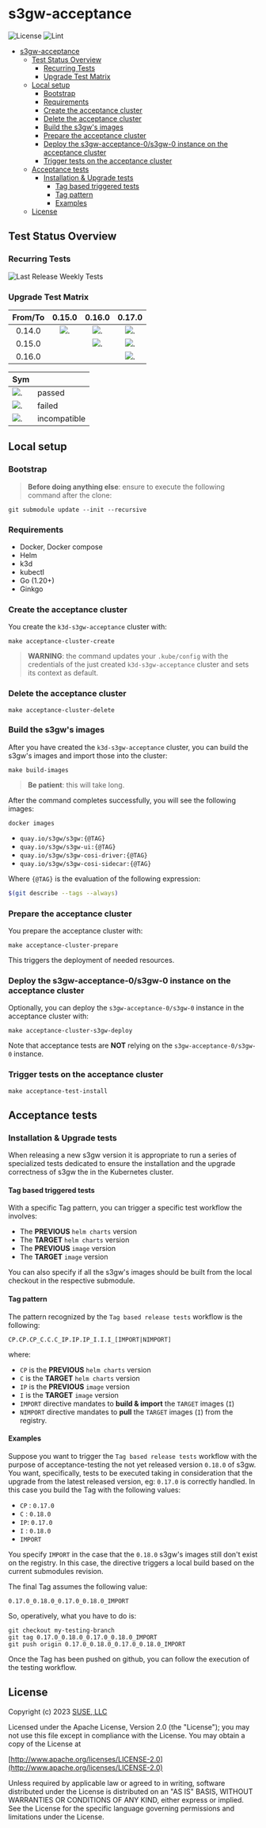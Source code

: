 # s3gw-acceptance

![License](https://img.shields.io/github/license/aquarist-labs/s3gw-acceptance)
![Lint](https://github.com/aquarist-labs/s3gw-acceptance/actions/workflows/lint.yaml/badge.svg)

<!-- TOC -->

- [s3gw-acceptance](#s3gw-acceptance)
  - [Test Status Overview](#test-status-overview)
    - [Recurring Tests](#recurring-tests)
    - [Upgrade Test Matrix](#upgrade-test-matrix)
  - [Local setup](#local-setup)
    - [Bootstrap](#bootstrap)
    - [Requirements](#requirements)
    - [Create the acceptance cluster](#create-the-acceptance-cluster)
    - [Delete the acceptance cluster](#delete-the-acceptance-cluster)
    - [Build the s3gw's images](#build-the-s3gws-images)
    - [Prepare the acceptance cluster](#prepare-the-acceptance-cluster)
    - [Deploy the s3gw-acceptance-0/s3gw-0 instance on the acceptance cluster](#deploy-the-s3gw-acceptance-0s3gw-0-instance-on-the-acceptance-cluster)
    - [Trigger tests on the acceptance cluster](#trigger-tests-on-the-acceptance-cluster)
  - [Acceptance tests](#acceptance-tests)
    - [Installation \& Upgrade tests](#installation--upgrade-tests)
      - [Tag based triggered tests](#tag-based-triggered-tests)
      - [Tag pattern](#tag-pattern)
      - [Examples](#examples)
  - [License](#license)

<!-- /TOC -->

## Test Status Overview

### Recurring Tests

![Last Release Weekly Tests](https://github.com/aquarist-labs/s3gw-acceptance/actions/workflows/last-release-weekly-tests.yaml/badge.svg)

### Upgrade Test Matrix

| From/To | 0.15.0 | 0.16.0 | 0.17.0 |
|:-------:|:------:|:------:|:------:|
|  0.14.0 |![.](./assets/tests/u0.14.0_0.15.0.svg)|![.](./assets/tests/u0.14.0_0.16.0.svg)|![.](./assets/not-apply.svg)|
|  0.15.0 |        |![.](./assets/tests/u0.15.0_0.16.0.svg)|![.](./assets/not-apply.svg)|
|  0.16.0 |        |        |![.](./assets/not-apply.svg)|

|Sym||
|:--|:--|
|![.](./assets/OK.svg)|passed|
|![.](./assets/KO.svg)|failed|
|![.](./assets/not-apply.svg)|incompatible|

## Local setup

### Bootstrap

> **Before doing anything else**: ensure to execute the following command
> after the clone:

```shell
git submodule update --init --recursive
```

### Requirements

- Docker, Docker compose
- Helm
- k3d
- kubectl
- Go (1.20+)
- Ginkgo

### Create the acceptance cluster

You create the `k3d-s3gw-acceptance` cluster with:

```shell
make acceptance-cluster-create
```

> **WARNING**: the command updates your `.kube/config` with the credentials of
> the just created `k3d-s3gw-acceptance` cluster and sets its context as default.

### Delete the acceptance cluster

```shell
make acceptance-cluster-delete
```

### Build the s3gw's images

After you have created the `k3d-s3gw-acceptance` cluster,
you can build the s3gw's images and import those into the cluster:

```shell
make build-images
```

> **Be patient**: this will take long.

After the command completes successfully,
you will see the following images:

```shell
docker images
```

- `quay.io/s3gw/s3gw:{@TAG}`
- `quay.io/s3gw/s3gw-ui:{@TAG}`
- `quay.io/s3gw/s3gw-cosi-driver:{@TAG}`
- `quay.io/s3gw/s3gw-cosi-sidecar:{@TAG}`

Where `{@TAG}` is the evaluation of the following expression:

```bash
$(git describe --tags --always)
```

### Prepare the acceptance cluster

You prepare the acceptance cluster with:

```shell
make acceptance-cluster-prepare
```

This triggers the deployment of needed resources.

### Deploy the s3gw-acceptance-0/s3gw-0 instance on the acceptance cluster

Optionally, you can deploy the `s3gw-acceptance-0/s3gw-0` instance in the acceptance
cluster with:

```shell
make acceptance-cluster-s3gw-deploy
```

Note that acceptance tests are **NOT** relying on the `s3gw-acceptance-0/s3gw-0`
instance.

### Trigger tests on the acceptance cluster

```shell
make acceptance-test-install
```

## Acceptance tests

### Installation & Upgrade tests

When releasing a new s3gw version it is appropriate to run a series of
specialized tests dedicated to ensure the installation and
the upgrade correctness of s3gw the in the Kubernetes cluster.

#### Tag based triggered tests

With a specific Tag pattern, you can trigger a specific
test workflow the involves:

- The **PREVIOUS** `helm charts` version
- The **TARGET** `helm charts` version
- The **PREVIOUS** `image` version
- The **TARGET** `image` version

You can also specify if all the s3gw's images should be built from the
local checkout in the respective submodule.

#### Tag pattern

The pattern recognized by the `Tag based release tests` workflow is the
following:

```text
CP.CP.CP_C.C.C_IP.IP.IP_I.I.I_[IMPORT|NIMPORT]
```

where:

- `CP` is the **PREVIOUS** `helm charts` version
- `C` is the **TARGET** `helm charts` version
- `IP` is the **PREVIOUS** `image` version
- `I` is the **TARGET** `image` version
- `IMPORT` directive mandates to **build & import** the `TARGET` images (`I`)
- `NIMPORT` directive mandates to **pull** the `TARGET` images (`I`) from the registry.

#### Examples

Suppose you want to trigger the `Tag based release tests` workflow with
the purpose of acceptance-testing the not yet released version `0.18.0` of s3gw.
You want, specifically, tests to be executed taking in consideration that
the upgrade from the latest released version, eg: `0.17.0` is correctly handled.
In this case you build the Tag with the following values:

- `CP` : `0.17.0`
- `C` : `0.18.0`
- `IP`: `0.17.0`
- `I` : `0.18.0`
- `IMPORT`

You specify `IMPORT` in the case that the `0.18.0` s3gw's images still
don't exist on the registry. In this case, the directive triggers a local
build based on the current submodules revision.

The final Tag assumes the following value:

```text
0.17.0_0.18.0_0.17.0_0.18.0_IMPORT
```

So, operatively, what you have to do is:

```shell
git checkout my-testing-branch
git tag 0.17.0_0.18.0_0.17.0_0.18.0_IMPORT
git push origin 0.17.0_0.18.0_0.17.0_0.18.0_IMPORT
```

Once the Tag has been pushed on github, you can follow the execution of the
testing workflow.

## License

Copyright (c) 2023 [SUSE, LLC](http://suse.com)

Licensed under the Apache License, Version 2.0 (the "License");
you may not use this file except in compliance with the License.
You may obtain a copy of the License at

[http://www.apache.org/licenses/LICENSE-2.0](http://www.apache.org/licenses/LICENSE-2.0)

Unless required by applicable law or agreed to in writing, software
distributed under the License is distributed on an "AS IS" BASIS,
WITHOUT WARRANTIES OR CONDITIONS OF ANY KIND, either express or implied.
See the License for the specific language governing permissions and
limitations under the License.
